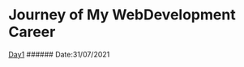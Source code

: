 # Journey of My WebDevelopment Career

[Day1](https://github.com/YagneshP/daily_routine/tree/day1) ###### Date:31/07/2021